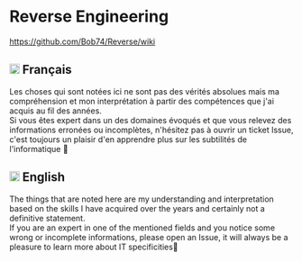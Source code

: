 # Reverse Engineering

https://github.com/Bob74/Reverse/wiki

## <img src='https://user-images.githubusercontent.com/9498543/158698861-bb935775-2024-4839-b2b1-5a617e677bfb.png' width='18'> Français
Les choses qui sont notées ici ne sont pas des vérités absolues mais ma compréhension et mon interprétation à partir des compétences que j'ai acquis au fil des années.  
Si vous êtes expert dans un des domaines évoqués et que vous relevez des informations erronées ou incomplètes, n'hésitez pas à ouvrir un ticket Issue, c'est toujours un plaisir d'en apprendre plus sur les subtilités de l'informatique 🙂

## <img src='https://user-images.githubusercontent.com/9498543/158698141-c52be1ee-18b6-464d-9a42-6713ff93d7e9.png' width='18'> English
The things that are noted here are my understanding and interpretation based on the skills I have acquired over the years and certainly not a definitive statement.  
If you are an expert in one of the mentioned fields and you notice some wrong or incomplete informations, please open an Issue, it will always be a pleasure to learn more about IT specificities🙂
